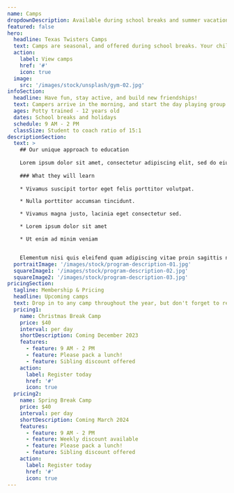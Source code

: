 ```yaml
---
name: Camps
dropdownDescription: Available during school breaks and summer vacation.
featured: false
hero:
  headline: Texas Twisters Camps
  text: Camps are seasonal, and offered during school breaks. Your children will enjoy gymnastics training, group games, and plenty of supervised open gym time.
  action:
    label: View camps
    href: '#'
    icon: true
  image:
    src: '/images/stock/unsplash/gym-02.jpg'
infoSection:
  headline: Have fun, stay active, and build new friendships!
  text: Campers arrive in the morning, and start the day playing group games. They are then divided by age and skill level to run through gymnastics rotations. After a break for lunch, we will introduce more games and free time. Your kids won't want to miss this!
  ages: Potty trained - 12 years old
  dates: School breaks and holidays
  schedule: 9 AM - 2 PM
  classSize: Student to coach ratio of 15:1
descriptionSection:
  text: >
    ## Our unique approach to education
            
    Lorem ipsum dolor sit amet, consectetur adipiscing elit, sed do eiusmod tempor incididunt ut labore et dolore magna aliqua. Nisl pretium fusce id velit ut. Id porta nibh venenatis cras sed felis eget velit. Ut morbi tincidunt augue interdum velit. Ipsum faucibus vitae aliquet nec ullamcorper sit amet. Viverra orci sagittis eu volutpat odio facilisis mauris. Diam quis enim lobortis scelerisque fermentum. Viverra mauris in aliquam sem fringilla. 
        
    ### What they will learn
          
    * Vivamus suscipit tortor eget felis porttitor volutpat.

    * Nulla porttitor accumsan tincidunt.

    * Vivamus magna justo, lacinia eget consectetur sed.

    * Lorem ipsum dolor sit amet

    * Ut enim ad minim veniam


    Elementum nisi quis eleifend quam adipiscing vitae proin sagittis nisl. Viverra vitae congue eu consequat ac felis donec et odio. Euismod nisi porta lorem mollis aliquam ut porttitor. Sed nisi lacus sed viverra tellus. Augue lacus viverra vitae congue eu consequat ac felis donec. Elementum pulvinar etiam non quam lacus. Ut venenatis tellus in metus vulputate. Ultrices dui sapien eget mi proin sed libero enim. Id velit ut tortor pretium viverra suspendisse.
  portraitImage: '/images/stock/program-description-01.jpg'
  squareImage1: '/images/stock/program-description-02.jpg'
  squareImage2: '/images/stock/program-description-03.jpg'
pricingSection:
  tagline: Membership & Pricing
  headline: Upcoming camps
  text: Drop in to any camp throughout the year, but don't forget to reserve your child's spot. We look forward to spending the day with your camper!
  pricing1:
    name: Christmas Break Camp
    price: $40
    interval: per day
    shortDescription: Coming December 2023
    features:
      - feature: 9 AM - 2 PM
      - feature: Please pack a lunch!
      - feature: Sibling discount offered
    action:
      label: Register today
      href: '#'
      icon: true
  pricing2:
    name: Spring Break Camp
    price: $40
    interval: per day
    shortDescription: Coming March 2024
    features:
      - feature: 9 AM - 2 PM
      - feature: Weekly discount available
      - feature: Please pack a lunch!
      - feature: Sibling discount offered
    action:
      label: Register today
      href: '#'
      icon: true
---
```

